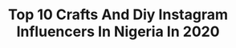 ---
title: Top 10 Crafts And Diy Instagram Influencers In Nigeria In 2020
description: >-
  Find top crafts and diy Instagram influencers in Nigeria in 2020. Most popular hashtags: #diy #staysafe #skincare #quarantine.
platform: Instagram
profiles:
  - username: "sabr.art"
    fullname: >-
      Divine /say-bar/ Okolo
    location: "Nigeria"
    followers: 4298
    engagement: 874
    commentsToLikes: 0.071773
    id: ck135zrnd41rg0i19438a0rn3
    verified: false
    hashtags: "#vsco, #pictureoftheday, #wanderlusting, #letscreate"
  - username: "seunokimi"
    fullname: >-
      Seun Okimi
    location: "Nigeria"
    followers: 15020
    engagement: 860
    commentsToLikes: 0.060515
    id: ck0vwco1rt3oc0i19z6uiaugg
    verified: false
    hashtags: "#6daysuntilrelaxersinnigeriapremiere, #3daysuntilrelaxersinnigeriapremiere"
  - username: "sandraokunzuwa"
    fullname: >-
      sandra okunzuwa
    location: "Nigeria"
    followers: 36227
    engagement: 461
    commentsToLikes: 0.054286
    id: ck5bv72taj3oo0i119mrd5a75
    verified: false
    hashtags: "#behumble, #happysunday, #style, #daydream"
  - username: "ama_burland"
    fullname: >-
      RICH AUNTY DEEYA
    location: "Nigeria"
    followers: 46258
    engagement: 430
    commentsToLikes: 0.055951
    id: ck8tb3t33u5k60j78cti3uvku
    verified: false
    hashtags: "#lashes, #ghanahairstyles, #portrait, #diyskincare"
  - username: "lalahnadya"
    fullname: >-
      Nadia Eman ibrahim
    location: "Nigeria"
    followers: 26020
    engagement: 569
    commentsToLikes: 0.051000
    id: ck6tq9carq4h40j711b0d2ws5
    verified: false
    hashtags: "#headwrap, #wemadeit, #gymlife, #lol"
  - username: "t.lolo_"
    fullname: >-
      LOLO 🌶
    location: "Nigeria"
    followers: 28053
    engagement: 308
    commentsToLikes: 0.015125
    id: ck15ptldlzk4p0i195oszzskq
    verified: false
    hashtags: "#whiteheads, #aha, #teamgloss, #matte"
  - username: "adaohh"
    fullname: >-
      /ah-dah/
    location: "Nigeria"
    followers: 4550
    engagement: 1213
    commentsToLikes: 0.060806
    id: ck15v0vf0pc9l0i192gp57l9b
    verified: false
    hashtags: "#clermonttwins, #nailedit, #toinfluencers, #beauty"
  - username: "clinictheaesthetic"
    fullname: >-
      The Aesthetic Clinic
    location: "Nigeria"
    followers: 45091
    engagement: 169
    commentsToLikes: 0.127087
    id: ck134gn44wbii0i19omkr8wvt
    verified: false
    hashtags: "#beauty, #nonsurgical, #botox, #stayhome"
  - username: "ashleychao__"
    fullname: >-
      Chaosun
    location: "Nigeria"
    followers: 8446
    engagement: 1885
    commentsToLikes: 0.017754
    id: ckap8zybvqmgw0i78o3nzwnrd
    verified: false
    hashtags: "#staysafe, #hatfished, #rebackenya, #explorepage"
  - username: "thetailorblogger"
    fullname: >-
      FETUGA MOSOPE ITEOLUWAKIISHI
    location: "Nigeria"
    followers: 8694
    engagement: 874
    commentsToLikes: 0.078804
    id: ck6tvfq9alza90j7131rxt44n
    verified: false
    hashtags: "#skin, #indoorshoot, #nails, #quarantinebutmakeitfashion"
---